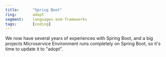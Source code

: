 ```yaml
---
title:      "Spring Boot"
ring:       adopt
segment:    languages-and-frameworks
tags:       [coding]
---
```


We now have several years of experiences with Spring Boot, and a big projects Microservice Environment runs completely on Spring Boot, so it's time to update it to "adopt".
